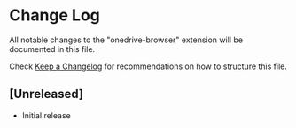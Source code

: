 # Change Log

All notable changes to the "onedrive-browser" extension will be documented in this file.

Check [Keep a Changelog](http://keepachangelog.com/) for recommendations on how to structure this file.

## [Unreleased]

- Initial release
